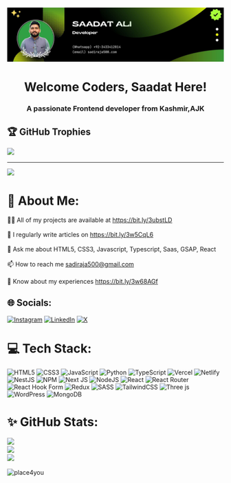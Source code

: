![logo](https://github.com/Place4you/Place4you/blob/main/Github%20Banner.jpg)
<h1 align="center">Welcome Coders, Saadat Here!</h1>
<h3 align="center">A passionate Frontend developer from Kashmir,AJK</h3>

## 🏆 GitHub Trophies
![](https://github-profile-trophy.vercel.app/?username=Place4you&theme=juicyfresh&no-frame=false&no-bg=false&margin-w=4)

---
[![](https://visitcount.itsvg.in/api?id=Place4you&icon=0&color=5)](https://visitcount.itsvg.in)


# 💫 About Me:
👨‍💻 All of my projects are available at https://bit.ly/3ubstLD<br><br>📝 I regularly write articles on https://bit.ly/3w5CqL6<br><br>💬 Ask me about HTML5, CSS3, Javascript, Typescript, Saas, GSAP, React<br><br>📫 How to reach me sadiraja500@gmail.com<br><br>📄 Know about my experiences https://bit.ly/3w68AGf


## 🌐 Socials:
[![Instagram](https://img.shields.io/badge/Instagram-%23E4405F.svg?logo=Instagram&logoColor=white)](https://instagram.com/sadi_raja786) [![LinkedIn](https://img.shields.io/badge/LinkedIn-%230077B5.svg?logo=linkedin&logoColor=white)](https://linkedin.com/in/saadatali786) [![X](https://img.shields.io/badge/X-black.svg?logo=X&logoColor=white)](https://x.com/sadi_raja1) 

# 💻 Tech Stack:
![HTML5](https://img.shields.io/badge/html5-%23E34F26.svg?style=for-the-badge&logo=html5&logoColor=white) ![CSS3](https://img.shields.io/badge/css3-%231572B6.svg?style=for-the-badge&logo=css3&logoColor=white) ![JavaScript](https://img.shields.io/badge/javascript-%23323330.svg?style=for-the-badge&logo=javascript&logoColor=%23F7DF1E) ![Python](https://img.shields.io/badge/python-3670A0?style=for-the-badge&logo=python&logoColor=ffdd54) ![TypeScript](https://img.shields.io/badge/typescript-%23007ACC.svg?style=for-the-badge&logo=typescript&logoColor=white) ![Vercel](https://img.shields.io/badge/vercel-%23000000.svg?style=for-the-badge&logo=vercel&logoColor=white) ![Netlify](https://img.shields.io/badge/netlify-%23000000.svg?style=for-the-badge&logo=netlify&logoColor=#00C7B7) ![NestJS](https://img.shields.io/badge/nestjs-%23E0234E.svg?style=for-the-badge&logo=nestjs&logoColor=white) ![NPM](https://img.shields.io/badge/NPM-%23CB3837.svg?style=for-the-badge&logo=npm&logoColor=white) ![Next JS](https://img.shields.io/badge/Next-black?style=for-the-badge&logo=next.js&logoColor=white) ![NodeJS](https://img.shields.io/badge/node.js-6DA55F?style=for-the-badge&logo=node.js&logoColor=white) ![React](https://img.shields.io/badge/react-%2320232a.svg?style=for-the-badge&logo=react&logoColor=%2361DAFB) ![React Router](https://img.shields.io/badge/React_Router-CA4245?style=for-the-badge&logo=react-router&logoColor=white) ![React Hook Form](https://img.shields.io/badge/React%20Hook%20Form-%23EC5990.svg?style=for-the-badge&logo=reacthookform&logoColor=white) ![Redux](https://img.shields.io/badge/redux-%23593d88.svg?style=for-the-badge&logo=redux&logoColor=white) ![SASS](https://img.shields.io/badge/SASS-hotpink.svg?style=for-the-badge&logo=SASS&logoColor=white) ![TailwindCSS](https://img.shields.io/badge/tailwindcss-%2338B2AC.svg?style=for-the-badge&logo=tailwind-css&logoColor=white) ![Three js](https://img.shields.io/badge/threejs-black?style=for-the-badge&logo=three.js&logoColor=white) ![WordPress](https://img.shields.io/badge/WordPress-%23117AC9.svg?style=for-the-badge&logo=WordPress&logoColor=white) ![MongoDB](https://img.shields.io/badge/MongoDB-%234ea94b.svg?style=for-the-badge&logo=mongodb&logoColor=white)
# ✨ GitHub Stats:
![](https://github-readme-stats.vercel.app/api?username=place4you&theme=dark&hide_border=false&include_all_commits=true&count_private=false)<br/>
![](https://github-readme-streak-stats.herokuapp.com/?user=place4you&theme=dark&hide_border=false)<br/>
![](https://github-readme-stats.vercel.app/api/top-langs/?user=place4you&theme=dark&hide_border=false&include_all_commits=true&count_private=false&layout=compact)


<!-- Proudly created with GPRM ( https://gprm.itsvg.in ) -->

<p><img align="center" src="https://github-readme-stats.vercel.app/api/top-langs?username=place4you&show_icons=true&locale=en&layout=compact" alt="place4you" /></p>
